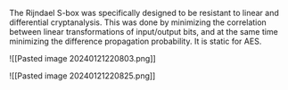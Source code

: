 The Rijndael S-box was specifically designed to be resistant to linear and differential cryptanalysis. This was done by minimizing the correlation between linear transformations of input/output bits, and at the same time minimizing the difference propagation probability. It is static for AES.


![[Pasted image 20240121220803.png]]

![[Pasted image 20240121220825.png]]

